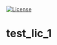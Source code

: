 [![License](https://img.shields.io/github/license/DavidLesnjak/test_lic_1?label)](https://github.com/DavidLesnjak/test_lic_1/blob/main/LICENSE-Apache)
# test_lic_1